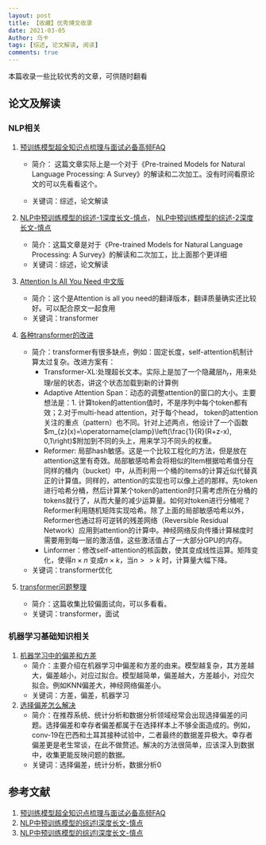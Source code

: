 ```yaml
---
layout: post
title: 【收藏】优秀博文收录
date: 2021-03-05
Author: 乌卡 
tags: [综述, 论文解读, 阅读]
comments: true
---
```


本篇收录一些比较优秀的文章，可供随时翻看

## 论文及解读

### NLP相关

1. [预训练模型超全知识点梳理与面试必备高频FAQ](https://mp.weixin.qq.com/s/rYNW36Iztz0Bh7pBX9pdrg) 

   - 简介： 这篇文章实际上是一个对于《Pre-trained Models for Natural Language Processing: A Survey》的解读和二次加工。没有时间看原论文的可以先看看这个。

   - 关键词：综述，论文解读

2. [NLP中预训练模型的综述-1深度长文-慎点](https://zhuanlan.zhihu.com/p/353054197)， [NLP中预训练模型的综述-2深度长文-慎点](https://zhuanlan.zhihu.com/p/353638297)
   - 简介：这篇文章是对于《Pre-trained Models for Natural Language Processing: A Survey》的解读和二次加工，比上面那个更详细
   - 关键词：综述，论文解读
3. [Attention Is All You Need 中文版](https://blog.csdn.net/nocml/article/details/103082600)
   - 简介：这个是Attention is all you need的翻译版本，翻译质量确实还比较好。可以配合原文一起食用
   - 关键词：transformer
4. [各种transformer的改进](https://zhuanlan.zhihu.com/p/271198097)
   - 简介：transformer有很多缺点，例如：固定长度，self-attention机制计算太过复杂。改进方案有：
     - Transformer-XL:处理超长文本。实际上是加了一个隐藏层$h_r$，用来处理$r$层的状态，讲这个状态加载到新的计算例
     - Adaptive Attention Span：动态的调整attention的窗口的大小。主要想法是：1. 计算token的attention值时，不是序列中每个token都有效；2.对于multi-head attention，对于每个head， token的attention关注的重点（pattern）也不同。针对上述两点，他设计了一个函数$m_{z}(x)=\operatorname{clamp}\left(\frac{1}{R}(R+z-x), 0,1\right)$附加到不同的头上，用来学习不同头的权重。
     - Reformer: 局部hash敏感。这是一个比较工程化的方法，但是放在attention这里有奇效。局部敏感哈希会将相似的Item根据哈希值分在同样的桶内（bucket）中，从而利用一个桶的items的计算近似代替真正的计算值。同样的，attention的实现也可以像上述的那样。先token进行哈希分桶，然后计算某个token的attention时只需考虑所在分桶的tokens就行了，从而大量的减少运算量。如何对token进行分桶呢？Reformer利用随机矩阵实现哈希。除了上面的局部敏感哈希以外，Reformer也通过将可逆转的残差网络（Reversible Residual Network）应用到attention的计算中。神经网络反向传播计算梯度时需要用到每一层的激活值，这些激活值占了一大部分GPU的内存。
     - Linformer：修改self-attention的核函数，使其变成线性运算。矩阵变化，使得$n\times n$ 变成$n \times k$，当$n >> k$ 时，计算量大幅下降。
   - 关键词：transformer优化
5. [transformer问题整理](https://zhuanlan.zhihu.com/p/266695736)
   - 简介：这篇收集比较偏面试向，可以多看看。
   - 关键词：transformer，面试



### 机器学习基础知识相关

1. [机器学习中的偏差和方差](https://blog.csdn.net/mingtian715/article/details/53789487)
   - 简介：主要介绍在机器学习中偏差和方差的由来。模型越复杂，其方差越大，偏差越小，对应过拟合。模型越简单，偏差越大，方差越小，对应欠拟合。例如KNN偏差大，神经网络偏差小。
   - 关键词：方差，偏差，机器学习
2. [选择偏差怎么解决](https://zhuanlan.zhihu.com/p/87006801)
   - 简介：在推荐系统、统计分析和数据分析领域经常会出现选择偏差的问题。选择偏差和幸存者偏差都属于在选择样本上不够全面造成的。例如，conv-19在巴西和土耳其接种试验中，二者最终的数据差异极大。幸存者偏差更是老生常谈，在此不做赘述。解决的方法很简单，应该深入到数据中，收集更能反映问题的数据。
   - 关键词：选择偏差，统计分析，数据分析0

## 参考文献

1.  [预训练模型超全知识点梳理与面试必备高频FAQ](https://mp.weixin.qq.com/s/rYNW36Iztz0Bh7pBX9pdrg)
2. [NLP中预训练模型的综述I深度长文-慎点](https://zhuanlan.zhihu.com/p/353054197)
3. [NLP中预训练模型的综述I深度长文-慎点](https://zhuanlan.zhihu.com/p/353638297)

